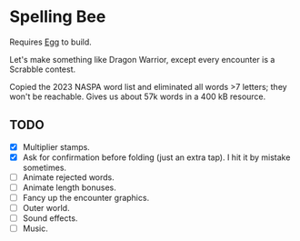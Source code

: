 # Spelling Bee

Requires [Egg](https://github.com/aksommerville/egg) to build.

Let's make something like Dragon Warrior, except every encounter is a Scrabble contest.

Copied the 2023 NASPA word list and eliminated all words >7 letters; they won't be reachable.
Gives us about 57k words in a 400 kB resource.

## TODO

- [x] Multiplier stamps.
- [x] Ask for confirmation before folding (just an extra tap). I hit it by mistake sometimes.
- [ ] Animate rejected words.
- [ ] Animate length bonuses.
- [ ] Fancy up the encounter graphics.
- [ ] Outer world.
- [ ] Sound effects.
- [ ] Music.
